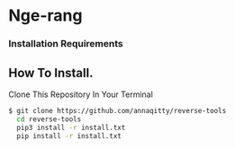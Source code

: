 # Nge-rang


### Installation Requirements

<H2>How To Install.</H2><p><p>
Clone This Repository In Your Terminal<p>

```sh
$ git clone https://github.com/annaqitty/reverse-tools 
  cd reverse-tools
  pip3 install -r install.txt
  pip install -r install.txt
```
